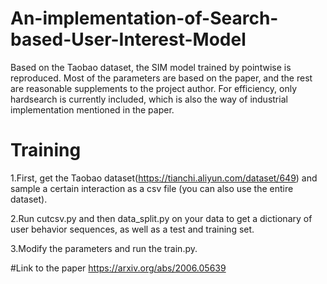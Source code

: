 # An-implementation-of-Search-based-User-Interest-Model
Based on the Taobao dataset, the SIM model trained by pointwise is reproduced. Most of the parameters are based on the paper, and the rest are reasonable supplements to the project author. For efficiency, only hardsearch is currently included, which is also the way of industrial implementation mentioned in the paper.

# Training
1.First, get the Taobao dataset(https://tianchi.aliyun.com/dataset/649) and sample a certain interaction as a csv file (you can also use the entire dataset).

2.Run cutcsv.py and then data_split.py on your data to get a dictionary of user behavior sequences, as well as a test and training set.

3.Modify the parameters and run the train.py.

#Link to the paper
https://arxiv.org/abs/2006.05639
